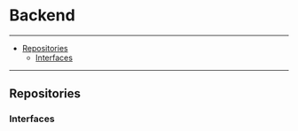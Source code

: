 # Backend

---

- [Repositories](#repositories)
    - [Interfaces](#interfaces)

---
<a name="repositories"></a>
## Repositories

<a name="interfaces"></a>
### Interfaces
